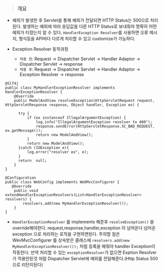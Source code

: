 > ### 개요
* 예외가 발생한 후 Servlet을 통해 예외가 전달되면 HTTP Status는 500으로 처리된다. 
발생하는 예외에 따라 응답값을 다른 HTTP Status로 보내줘야 명확히 어떤 예외가 터졌는지 알 수 있다. 
`HandlerException Resolver`를 사용하면 오류 메시지, 형식등을 API마다 다르게 처리할 수 있고 customize가 가능하다. 

* Exception Resolver 동작과정
  * `적용 전`: Request -> Dispatcher Servlet -> Handler Adaptor ->  Dispatcher Servlet ->  response
  * `적용 후`: Request -> Dispatcher Servlet -> Handler Adaptor ->  Exception Resolver -> response

```
@Slf4j
public class MyHandlerExceptionResolver implements HandlerExceptionResolver {
    @Override
    public ModelAndView resolveException(HttpServletRequest request, HttpServletResponse response, Object handler, Exception ex) {

      try {
          if (ex instanceof IllegalArgumentException) {
              log.info("IllegalArgumentException resolver to 400");
              response.sendError(HttpServletResponse.SC_BAD_REQUEST, ex.getMessage());
              return new ModelAndView();
          }
          return new ModelAndView();
      }catch (IOException e){
          log.error("resolver ex", e);
      }
      return  null;
    }
}
```
```
@Configuration
public class WebConfig implements WebMvcConfigurer {
   @Override
    public void extendHandlerExceptionResolvers(List<HandlerExceptionResolver> resolvers) {
        resolvers.add(new MyHandlerExceptionResolver());
    }
}
```
*  `HandlerExceptionResolver` 를 implements 해준후 `resolveException()` 을 override해야한다. request,response,handler,exception 이 넘어온다 넘어온 exception 으로 처리하는 로직을 구현하면된다. 주의할 점은 WevMvcConfigurer 를 상속받은 클래스에 `resolvers.add(new MyHandlerExceptionResolver());` 처럼 등록을 해줘야 handler Exception이 작동한다. 만약 처리할 수 있는 `exceptionResolver`가 없으면 Exption Resolver가 적용안된것 처럼 Dispatcher Servlet에 예외를 전달해준다.(Http Status 500 으로 리턴이된다)

